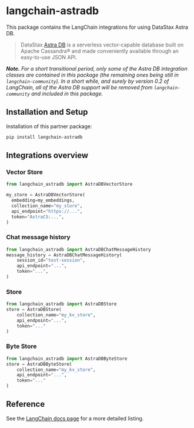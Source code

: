 # langchain-astradb

This package contains the LangChain integrations for using DataStax Astra DB.

> DataStax [Astra DB](https://docs.datastax.com/en/astra/home/astra.html) is a serverless vector-capable database built on Apache Cassandra® and made conveniently available
> through an easy-to-use JSON API.

_**Note.** For a short transitional period, only some of the Astra DB integration classes are contained in this package (the remaining ones being still in `langchain-community`). In a short while, and surely by version 0.2 of LangChain, all of the Astra DB support will be removed from `langchain-community` and included in this package._

## Installation and Setup

Installation of this partner package:

```bash
pip install langchain-astradb
```

## Integrations overview

### Vector Store

```python
from langchain_astradb import AstraDBVectorStore

my_store = AstraDBVectorStore(
  embedding=my_embeddings,
  collection_name="my_store",
  api_endpoint="https://...",
  token="AstraCS:...",
)
```

### Chat message history

```python
from langchain_astradb import AstraDBChatMessageHistory
message_history = AstraDBChatMessageHistory(
    session_id="test-session",
    api_endpoint="...",
    token="...",
)
```

### Store

```python
from langchain_astradb import AstraDBStore
store = AstraDBStore(
    collection_name="my_kv_store",
    api_endpoint="...",
    token="..."
)
```

### Byte Store

```python
from langchain_astradb import AstraDBByteStore
store = AstraDBByteStore(
    collection_name="my_kv_store",
    api_endpoint="...",
    token="..."
)
```

## Reference

See the [LangChain docs page](https://python.langchain.com/docs/integrations/providers/astradb) for a more detailed listing.
